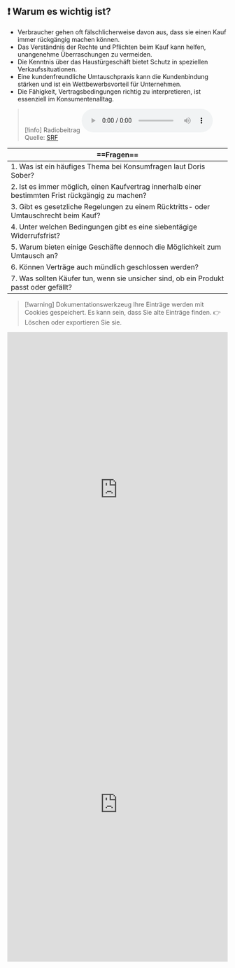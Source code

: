 ## ❗ Warum es wichtig ist?
- Verbraucher gehen oft fälschlicherweise davon aus, dass sie einen Kauf immer rückgängig machen können.
- Das Verständnis der Rechte und Pflichten beim Kauf kann helfen, unangenehme Überraschungen zu vermeiden.
- Die Kenntnis über das Haustürgeschäft bietet Schutz in speziellen Verkaufssituationen.
- Eine kundenfreundliche Umtauschpraxis kann die Kundenbindung stärken und ist ein Wettbewerbsvorteil für Unternehmen.
- Die Fähigkeit, Vertragsbedingungen richtig zu interpretieren, ist essenziell im Konsumentenalltag.

>[!info] Radiobeitrag
><audio controls><source src="https://srfaudio-a.akamaihd.net/delivery/world/a73b329e-9536-44cd-824d-e74fabdd1703.mp3"></audio>
>Quelle: [SRF](https://www.srf.ch/play/embed?urn=urn:srf:audio:7c587ffc-c728-4bf4-b541-f9d900e73c10)

| ==Fragen==                                                                                        |
| ------------------------------------------------------------------------------------------------- |
| 1. Was ist ein häufiges Thema bei Konsumfragen laut Doris Sober?                                  |
| 2. Ist es immer möglich, einen Kaufvertrag innerhalb einer bestimmten Frist rückgängig zu machen? |
| 3. Gibt es gesetzliche Regelungen zu einem Rücktritts- oder Umtauschrecht beim Kauf?              |
| 4. Unter welchen Bedingungen gibt es eine siebentägige Widerrufsfrist?                            |
| 5. Warum bieten einige Geschäfte dennoch die Möglichkeit zum Umtausch an?                         |
| 6. Können Verträge auch mündlich geschlossen werden?                                              |
| 7. Was sollten Käufer tun, wenn sie unsicher sind, ob ein Produkt passt oder gefällt?             |
>[!warning] Dokumentationswerkzeug 
>Ihre Einträge werden mit Cookies gespeichert. Es kann sein, dass Sie alte Einträge finden. 
>👉 Löschen oder exportieren Sie sie.
<iframe src="https://app.Lumi.education/api/v1/run/dw_E7K/embed" width="100%" height="720" frameborder="0" allowfullscreen="allowfullscreen" allow="geolocation *; microphone *; camera *; midi *; encrypted-media *"></iframe>



<iframe src="https://app.Lumi.education/api/v1/run/m8rsbE/embed" width="100%" height="720" frameborder="0" allowfullscreen="allowfullscreen" allow="geolocation *; microphone *; camera *; midi *; encrypted-media *"></iframe><script src="https://app.Lumi.education/api/v1/h5p/core/js/h5p-resizer.js" charset="UTF-8" />

---
[[Konsum/Rückgaberecht/1. Kontext]]
[[Konsum/Rückgaberecht/3. Weiterführende Aufträge]]
